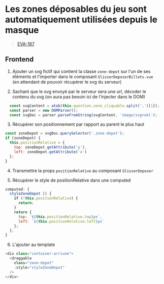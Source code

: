 <!-- 📄 Standard : https://www.notion.so/captive/Le-cadrage-technique-dbb611e45f114737a6b14745caa584e9?pvs=4 -->
# Les zones déposables du jeu sont automatiquement utilisées depuis le masque

> [EVA-187](https://captive-team.atlassian.net/browse/EVA-187)

## Frontend

1. Ajouter un svg fictif qui contient la classe `zone-depot` sur l'un de ses éléments et l'importer dans le composant `GlisserDeposerBillets.vue` (en attendant de pouvoir récupérer le svg du serveur)

2. Sachant que le svg envoyé par le serveur sera une url, décoder le contenu du svg (on aura pas besoin ici de l'injecter dans le DOM)

```javascript
  const svgContent = atob(this.question.zone_cliquable.split(',')[1]);
  const parser = new DOMParser();
  const svgDoc = parser.parseFromString(svgContent, 'image/svg+xml');
```

3. Récupérer son positionnement par rapport au parent le plus haut
```javascript
const zoneDepot = svgDoc.querySelector('.zone-depot');
if (zoneDepot) {
  this.positionRelative = {
    top: zoneDepot.getAttribute('y'),
    left: zoneDepot.getAttribute('x')
  };
}
```

4. Transmettre la props `positionRelative` au composant `GlisserDeposer`

5. Récupérer le style de positionRelative dans une computed
```javascript
computed: {
  styleZoneDepot () {
    if (!this.positionRelative) {
      return;
    }
    return {
      top: `${this.positionRelative.top}px`,
      left: `${this.positionRelative.left}px`
    };
  },
}
```

6. L'ajouter au template
```javascript
<div class="container-arrivee">
  <draggable
    class="zone-depot"
    :style="styleZoneDepot"
  />
</div>
```

